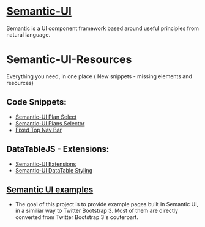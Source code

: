 # <a href="http://www.semantic-ui.com/" target="_blank">Semantic-UI</a>
Semantic is a UI component framework based around useful principles from natural language.

# Semantic-UI-Resources
Everything you need, in one place ( New snippets - missing elements and resources)

<h2>Code Snippets:</h2>
<ul>
<li><a href="https://codepen.io/romanzipp/pen/XKvGXz" target="_blank">Semantic-UI Plan Select</a></li>
<li><a href="https://codepen.io/caiosantossp/pen/vNazJy" target="_blank">Semantic-UI Plans Selector</a></li>
<li><a href="http://www.semantickit.com/snippets/6-fixed-top-nav-bar" target="_blank">Fixed Top Nav Bar</a></li>
</ul>

<h2>DataTableJS - Extensions:</h2>
<ul>
<li><a href="https://datatables.net/extensions/buttons/examples/styling/semanticui.html" target="_blank">Semantic-UI Extensions</a></li>
<li><a href="https://datatables.net/examples/styling/semanticui.html" target="_blank">Semantic-UI DataTable Styling</a></li>
</ul>

<h2><a href="https://ehkoo.github.io/semantic-ui-examples/" target="_new"> Semantic UI examples</a></h2>
<ul>
<li>The goal of this project is to provide example pages built in Semantic UI, in a similiar way to Twitter Bootstrap 3. Most of them are directly converted from Twitter Bootstrap 3's couterpart.</li>
</ul>
